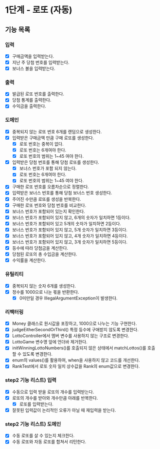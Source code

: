 # 1단계 - 로또 (자동)

## 기능 목록

### 입력
- [x] 구매금액을 입력받는다.
- [x] 지난 주 당첨 번호를 입력받는다.
- [x] 보너스 볼을 입력받는다.

### 출력
- [x] 발급된 로또 번호를 출력한다.
- [x] 당첨 통계를 출력한다.
- [x] 수익금을 출력한다.

### 도메인
- [x] 중복되지 않는 로또 번호 6개를 랜덤으로 생성한다.
- [x] 입력받은 구매금액 만큼 구매 로또를 생성한다.
  - [x] 로또 번호는 중복이 없다.
  - [x] 로또 번호는 6개여야 한다.
  - [x] 로또 번호의 범위는 1~45 여야 한다.
- [x] 입력받은 당첨 번호를 통해 당첨 로또를 생성한다.
  - [x] 보너스 번호가 포함 되지 않는다. 
  - [x] 로또 번호는 6개여야 한다.
  - [x] 로또 번호의 범위는 1~45 여야 한다.
- [x] 구매한 로또 번호를 오름차순으로 정렬한다.
- [x] 입력받은 보너스 번호를 통해 당첨 보너스 번호 생성한다.
- [x] 주어진 수만큼 로또를 생성을 반복한다.
- [x] 구매한 로또 번호와 당첨 번호를 비교한다.
- [x] 보너스 번호가 포함되어 있는지 확인한다.
- [x] 보너스 번호가 포함되어 있지 않고, 6개의 숫자가 일치하면 1등이다.
- [x] 보너스 번호가 포함되어 있고 5개의 숫자가 일치하면 2등이다.
- [x] 보너스 번호가 포함되어 있지 않고, 5개 숫자가 일치하면 3등이다.
- [x] 보너스 번호가 포함되어 있지 않고, 4개 숫자가 일치하면 4등이다.
- [x] 보너스 번호가 포함되어 있지 않고, 3개 숫자가 일치하면 5등이다.
- [x] 등수에 따라 당첨금을 계산한다.
- [x] 당첨된 로또의 총 수입금을 계산한다.
- [x] 수익률을 계산한다.

### 유틸리티
- [x] 중복되지 않는 숫자 6개를 생성한다.
- [x] 정수를 1000으로 나눈 몫을 반환한다.
  - [x] 0미만일 경우 IllegalArgumentException이 발생한다.

### 리팩터링
- [x] Money 클래스로 원시값을 포장하고, 1000으로 나누는 기능 구현한다.
- [x] judgeEitherSecondOrThird() 특정 등수에 구애받지 않도록 변경한다.
- [x] LottoController에서 멤버 변수를 사용하지 않는 구조로 변경한다.
- [x] LottoGame 변수명 앞에 언더바 제거한다.
- [x] initWinningLottoNumbers()를 호출되지 않은 상태에서 matchLottos()를 호출할 수 있도록 변경한다.
- [x] enum의 values()를 활용하여, when을 사용하지 않고 코드를 개선한다.
- [x] RankTest에서 로또 숫자 일치 상수값을 Rank의 enum값으로 변경한다.

### step2 기능 리스트) 입력
- [x] 수동으로 입력 받을 로또의 개수를 입력받는다.
- [x] 로또의 개수를 받아와 개수만큼 아래를 반복한다.
  - [x] 로또를 입력받는다.
- [x] 잘못된 입력값이 논리적인 오류가 아닐 때 재입력을 받는다.  

### step2 기능 리스트) 도메인
- [x] 수동 로또를 살 수 있는지 체크한다.
- [x] 수동 로또와 자동 로또를 합쳐서 리턴한다.